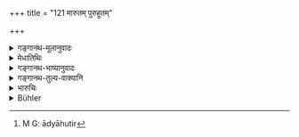 +++
title = "121 मारुतम् पुरुहूतम्"

+++

<details><summary>गङ्गानथ-मूलानुवादः</summary>

The spiritual power of the Religious Student, who has become ‘immoral,’ ‘goes away into the maruts, indra, Bṛhaspati and agni.—(121)
</details>

<details><summary>मेधातिथिः</summary>

"जुहुयाद् आहुतीर्"[^१७७] (म्ध् ११.११९) इति विधेर् अर्थवादः । **व्रतिनः** सत **अवकीर्णिनः** यत् **ब्राह्मतेजो** विविधविज्ञानोपार्जितं पुण्यं तद्देवतां देवताम् उपैत्य् उपसंक्रामति । तत्र लयं गच्छतीति यावत् । व्रतिनोपैतीति विवक्षितम् ॥ ११.१२१ ॥


[^१७७]:
     M G: ādyāhutir
</details>

<details><summary>गङ्गानथ-भाष्यानुवादः</summary>

This is a declamatory statement in support of the aforesaid injunction of the oblations to certain deities.

In the case of the Religious Student who has committed an immoral act, his ‘*spiritual power*,’—the merit acquired by him by the various kinds of knowledge—‘*goes away into*’ several deities; *i.e*., it disappears among them. What is meant is that it departs from the Religious Student—(121)
</details>

<details><summary>गङ्गानथ-तुल्य-वाक्यानि</summary>

**(verses 11.118-123)  
**

See Comparative notes for [Verse
11.118].
</details>

<details><summary>भारुचिः</summary>

यत एवम् अतो ऽवकीर्णी,
</details>

<details><summary>Bühler</summary>

122	The divine light which the Veda imparts to the student, enters, if he breaks his vow, the Maruts, Puruhuta (Indra), the teacher (of the gods, Brihaspati) and Pavaka (Fire).
</details>
